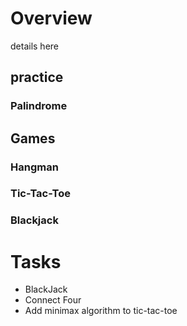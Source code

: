# Overview

details here

## practice

### Palindrome

## Games

### Hangman

### Tic-Tac-Toe

### Blackjack

# Tasks

* BlackJack
* Connect Four
* Add minimax algorithm to tic-tac-toe
